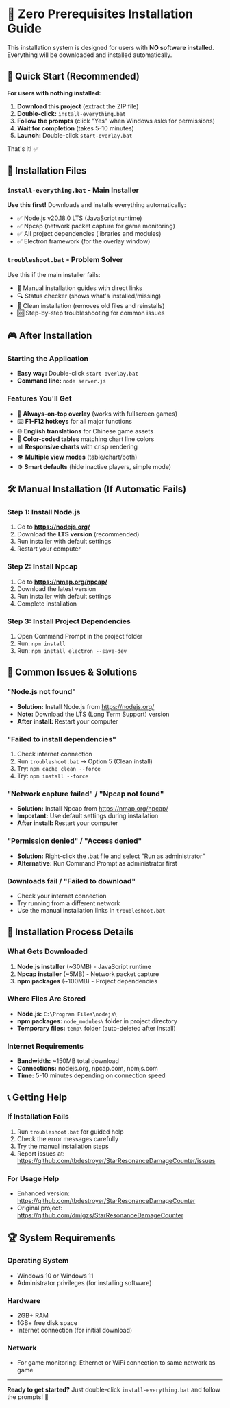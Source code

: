 # 🚀 Zero Prerequisites Installation Guide

This installation system is designed for users with **NO software installed**. Everything will be downloaded and installed automatically.

## 🎯 Quick Start (Recommended)

**For users with nothing installed:**

1. **Download this project** (extract the ZIP file)
2. **Double-click:** `install-everything.bat`
3. **Follow the prompts** (click "Yes" when Windows asks for permissions)
4. **Wait for completion** (takes 5-10 minutes)
5. **Launch:** Double-click `start-overlay.bat`

That's it! ✅

## 📁 Installation Files

### `install-everything.bat` - Main Installer
**Use this first!** Downloads and installs everything automatically:
- ✅ Node.js v20.18.0 LTS (JavaScript runtime)
- ✅ Npcap (network packet capture for game monitoring)
- ✅ All project dependencies (libraries and modules)
- ✅ Electron framework (for the overlay window)

### `troubleshoot.bat` - Problem Solver
Use this if the main installer fails:
- 🔧 Manual installation guides with direct links
- 🔍 Status checker (shows what's installed/missing)
- 🧹 Clean installation (removes old files and reinstalls)
- 🆘 Step-by-step troubleshooting for common issues

## 🎮 After Installation

### Starting the Application
- **Easy way:** Double-click `start-overlay.bat`
- **Command line:** `node server.js`

### Features You'll Get
- 🎯 **Always-on-top overlay** (works with fullscreen games)
- ⌨️ **F1-F12 hotkeys** for all major functions
- 🌐 **English translations** for Chinese game assets
- 🎨 **Color-coded tables** matching chart line colors
- 📊 **Responsive charts** with crisp rendering
- 👁️ **Multiple view modes** (table/chart/both)
- ⚙️ **Smart defaults** (hide inactive players, simple mode)

## 🛠️ Manual Installation (If Automatic Fails)

### Step 1: Install Node.js
1. Go to **https://nodejs.org/**
2. Download the **LTS version** (recommended)
3. Run installer with default settings
4. Restart your computer

### Step 2: Install Npcap
1. Go to **https://nmap.org/npcap/**
2. Download the latest version
3. Run installer with default settings
4. Complete installation

### Step 3: Install Project Dependencies
1. Open Command Prompt in the project folder
2. Run: `npm install`
3. Run: `npm install electron --save-dev`

## 🚨 Common Issues & Solutions

### "Node.js not found"
- **Solution:** Install Node.js from https://nodejs.org/
- **Note:** Download the LTS (Long Term Support) version
- **After install:** Restart your computer

### "Failed to install dependencies"
1. Check internet connection
2. Run `troubleshoot.bat` → Option 5 (Clean install)
3. Try: `npm cache clean --force`
4. Try: `npm install --force`

### "Network capture failed" / "Npcap not found"
- **Solution:** Install Npcap from https://nmap.org/npcap/
- **Important:** Use default settings during installation
- **After install:** Restart your computer

### "Permission denied" / "Access denied"
- **Solution:** Right-click the .bat file and select "Run as administrator"
- **Alternative:** Run Command Prompt as administrator first

### Downloads fail / "Failed to download"
- Check your internet connection
- Try running from a different network
- Use the manual installation links in `troubleshoot.bat`

## 🎯 Installation Process Details

### What Gets Downloaded
1. **Node.js installer** (~30MB) - JavaScript runtime
2. **Npcap installer** (~5MB) - Network packet capture
3. **npm packages** (~100MB) - Project dependencies

### Where Files Are Stored
- **Node.js:** `C:\Program Files\nodejs\`
- **npm packages:** `node_modules\` folder in project directory
- **Temporary files:** `temp\` folder (auto-deleted after install)

### Internet Requirements
- **Bandwidth:** ~150MB total download
- **Connections:** nodejs.org, npcap.com, npmjs.com
- **Time:** 5-10 minutes depending on connection speed

## 📞 Getting Help

### If Installation Fails
1. Run `troubleshoot.bat` for guided help
2. Check the error messages carefully
3. Try the manual installation steps
4. Report issues at: https://github.com/tbdestroyer/StarResonanceDamageCounter/issues

### For Usage Help
- Enhanced version: https://github.com/tbdestroyer/StarResonanceDamageCounter
- Original project: https://github.com/dmlgzs/StarResonanceDamageCounter

## 🏆 System Requirements

### Operating System
- Windows 10 or Windows 11
- Administrator privileges (for installing software)

### Hardware
- 2GB+ RAM
- 1GB+ free disk space
- Internet connection (for initial download)

### Network
- For game monitoring: Ethernet or WiFi connection to same network as game

---

**Ready to get started?** Just double-click `install-everything.bat` and follow the prompts! 🚀